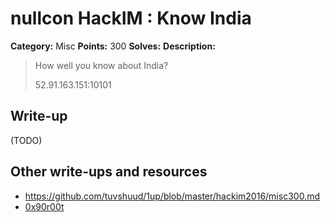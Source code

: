 # nullcon HackIM : Know India

**Category:** Misc
**Points:** 300
**Solves:**
**Description:**

> How well you know about India?
>
>
> 52.91.163.151:10101


## Write-up

(TODO)

## Other write-ups and resources

* <https://github.com/tuvshuud/1up/blob/master/hackim2016/misc300.md>
* [0x90r00t](https://0x90r00t.com/2016/02/03/hackim-2016misc-300-know-india-write-up/)
